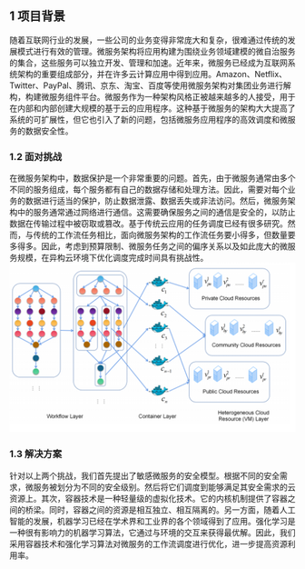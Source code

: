 ## 1 项目背景
随着互联网行业的发展，一些公司的业务变得非常庞大和复杂，很难通过传统的发展模式进行有效的管理。微服务架构将应用构建为围绕业务领域建模的微自治服务的集合，这些服务可以独立开发、管理和加速。近年来，微服务已经成为互联网系统架构的重要组成部分，并在许多云计算应用中得到应用。Amazon、Netflix、Twitter、PayPal、腾讯、京东、淘宝、百度等使用微服务架构对集团业务进行解构，构建微服务组件平台。微服务作为一种架构风格正被越来越多的人接受，用于在内部和内部创建大规模的基于云的应用程序。这种基于微服务的架构大大提高了系统的可扩展性，但它也引入了新的问题，包括微服务应用程序的高效调度和微服务的数据安全性。



### 1.2 面对挑战
在微服务架构中，数据保护是一个非常重要的问题。首先，由于微服务通常由多个不同的服务组成，每个服务都有自己的数据存储和处理方法。因此，需要对每个业务的数据进行适当的保护，防止数据泄露、数据丢失或非法访问。然后，微服务架构中的服务通常通过网络进行通信。这需要确保服务之间的通信是安全的，以防止数据在传输过程中被窃取或篡改。基于传统云应用的任务调度已经有很多研究。然而，与传统的工作流任务相比，面向微服务架构的工作流任务要小得多，但数量要多得多。因此，考虑到预算限制、微服务任务之间的偏序关系以及如此庞大的微服务规模，在异构云环境下优化调度完成时间具有挑战性。
![image](https://github.com/qkimmichq/Secure-Scheduling-in-cloud-environments/blob/main/IMG/%E5%9B%BE%E7%89%871.png)
### 1.3 解决方案
针对以上两个挑战，我们首先提出了敏感微服务的安全模型。根据不同的安全需求，微服务被划分为不同的安全级别。然后将它们调度到能够满足其安全需求的云资源上。其次，容器技术是一种轻量级的虚拟化技术。它的内核机制提供了容器之间的桥梁。同时，容器之间的资源是相互独立、相互隔离的。另一方面，随着人工智能的发展，机器学习已经在学术界和工业界的各个领域得到了应用。强化学习是一种很有影响力的机器学习算法，它通过与环境的交互来获得最优解。因此，我们采用容器技术和强化学习算法对微服务的工作流调度进行优化，进一步提高资源利用率。
